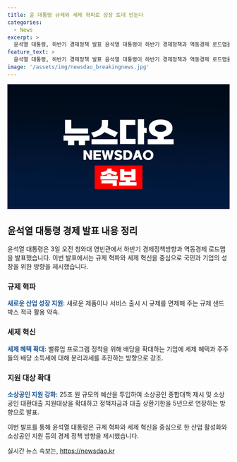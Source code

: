 ```yaml
---
title: 윤 대통령 규제와 세제 혁파로 성장 토대 만든다
categories:
  - News
excerpt: >
  윤석열 대통령, 하반기 경제정책 발표 윤석열 대통령이 하반기 경제정책과 역동경제 로드맵을 발표했다. 규제 혁파와 세제 혁신으로 국민과 기업이 성장할 수 있는 기반을 마련하겠다고 강조했다. 규제 샌드박스 활용, 밸류업 프로그램 강화, 소상공인 대책 등을 내놓았으며, 경제성장률 등의 거시지표가 개선되고 있음에도 민생의 구조적 문제를 해결해야 한다고 당부했다.
feature_text: >
  윤석열 대통령, 하반기 경제정책 발표 윤석열 대통령이 하반기 경제정책과 역동경제 로드맵을 발표했다. 규제 혁파와 세제 혁신으로 국민과 기업이 성장할 수 있는 기반을 마련하겠다고 강조했다. 규제 샌드박스 활용, 밸류업 프로그램 강화, 소상공인 대책 등을 내놓았으며, 경제성장률 등의 거시지표가 개선되고 있음에도 민생의 구조적 문제를 해결해야 한다고 당부했다.
image: '/assets/img/newsdao_breakingnews.jpg'
---
```


<p><img src="/assets/img/newsdao_breakingnews.jpg" alt="ontimetimes 속보" /></p>

<h2 data-ke-size="size26">윤석열 대통령 경제 발표 내용 정리</h2>

<p>윤석열 대통령은 3일 오전 청와대 영빈관에서 하반기 경제정책방향과 역동경제 로드맵을 발표했습니다. 이번 발표에서는 규제 혁파와 세제 혁신을 중심으로 국민과 기업의 성장을 위한 방향을 제시했습니다.</p>

<h3>규제 혁파</h3>

<p data-ke-size="size16"><b><span style="color: #1a5490;">새로운 산업 성장 지원:</span></b> 새로운 제품이나 서비스 출시 시 규제를 면제해 주는 규제 샌드박스 적극 활용 약속.</p>

<h3>세제 혁신</h3>

<p data-ke-size="size16"><b><span style="color: #1a5490;">세제 혜택 확대:</span></b> 밸류업 프로그램 정착을 위해 배당을 확대하는 기업에 세제 혜택과 주주들의 배당 소득세에 대해 분리과세를 추진하는 방향으로 강조.</p>

<h3>지원 대상 확대</h3>

<p data-ke-size="size16"><b><span style="color: #1a5490;">소상공인 지원 강화:</span></b> 25조 원 규모의 예산을 투입하여 소상공인 종합대책 제시 및 소상공인 대환대출 지원대상을 확대하고 정책자금과 대출 상환기한을 5년으로 연장하는 방향으로 발표.</p>

<p>이번 발표를 통해 윤석열 대통령은 규제 혁파와 세제 혁신을 중심으로 한 산업 활성화와 소상공인 지원 등의 경제 정책 방향을 제시했습니다.</p>
실시간 뉴스 속보는, <a href="https://newsdao.kr" rel="dofollow">https://newsdao.kr</a>


